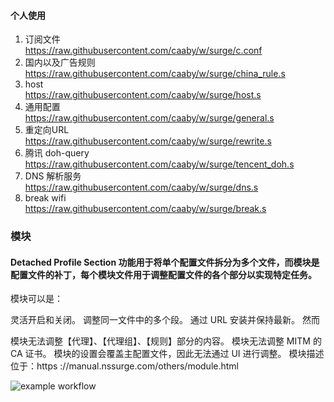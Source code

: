 #### 个人使用
1. 订阅文件  
    https://raw.githubusercontent.com/caaby/w/surge/c.conf
2. 国内以及广告规则  
    https://raw.githubusercontent.com/caaby/w/surge/china_rule.s
3. host  
    https://raw.githubusercontent.com/caaby/w/surge/host.s
4. 通用配置  
    https://raw.githubusercontent.com/caaby/w/surge/general.s
5. 重定向URL  
    https://raw.githubusercontent.com/caaby/w/surge/rewrite.s
6. 腾讯 doh-query  
    https://raw.githubusercontent.com/caaby/w/surge/tencent_doh.s
7. DNS 解析服务  
   https://raw.githubusercontent.com/caaby/w/surge/dns.s
8. break wifi  
    https://raw.githubusercontent.com/caaby/w/surge/break.s

### 模块
#### Detached Profile Section 功能用于将单个配置文件拆分为多个文件，而模块是配置文件的补丁，每个模块文件用于调整配置文件的各个部分以实现特定任务。

模块可以是：

灵活开启和关闭。
调整同一文件中的多个段。
通过 URL 安装并保持最新。
然而

模块无法调整【代理】、【代理组】、【规则】部分的内容。
模块无法调整 MITM 的 CA 证书。
模块的设置会覆盖主配置文件，因此无法通过 UI 进行调整。
模块描述位于：https ://manual.nssurge.com/others/module.html


![example workflow](https://github.com/caaby/w/actions/workflows/actions.yml/badge.svg)